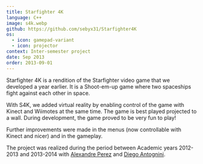 ```yaml
---
title: Starfighter 4K
language: C++
image: s4k.webp
github: https://github.com/sebyx31/Starfighter4K
os:
  - icon: gamepad-variant
  - icon: projector
context: Inter-semester project
date: Sep 2013
order: 2013-09-01
---
```


Starfighter 4K is a rendition of the Starfighter video game that we developed a year earlier. It is a Shoot-em-up game where two spaceships fight against each other in space.

With S4K, we added virtual reality by enabling control of the game with Kinect and Wiimotes at the same time. The game is best played projected to a wall. During development, the game proved to be very fun to play!

Further improvements were made in the menus (now controllable with Kinect and nicer) and in the gameplay.

The project was realized during the period between Academic years 2012-2013 and 2013-2014 with [Alexandre Perez](https://perezapp.ch) and [Diego Antognini](https://ch.linkedin.com/in/diegoantognini).
